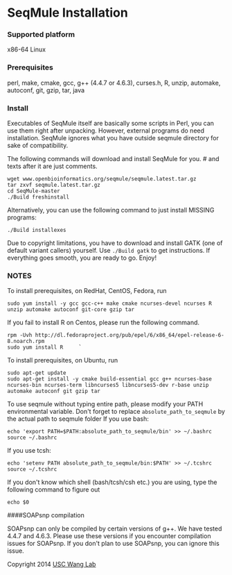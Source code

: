 # SeqMule Installation

### Supported platform

x86-64 Linux

### Prerequisites

perl, make, cmake, gcc, g++ (4.4.7 or 4.6.3), curses.h, R, unzip, automake, autoconf, git,
gzip, tar, java

### Install

Executables of SeqMule itself are basically some scripts in Perl, you can use them right after unpacking. However, external programs do need installation. SeqMule ignores what you have outside seqmule directory for sake of compatibility.

The following commands will download and install SeqMule for you. \# and texts after it are just comments.

	wget www.openbioinformatics.org/seqmule/seqmule.latest.tar.gz            
	tar zxvf seqmule.latest.tar.gz
	cd SeqMule-master
	./Build freshinstall

Alternatively, you can use the following command to just install MISSING programs:

	./Build installexes

Due to copyright limitations, you have to download and install GATK (one of default variant callers) yourself. Use `./Build gatk` to get instructions. If everything goes smooth, you are ready to go. Enjoy!

### NOTES

To install prerequisites, on RedHat, CentOS, Fedora, run

	sudo yum install -y gcc gcc-c++ make cmake ncurses-devel ncurses R unzip automake autoconf git-core gzip tar

If you fail to install R on Centos, please run the following command.

	rpm -Uvh http://dl.fedoraproject.org/pub/epel/6/x86_64/epel-release-6-8.noarch.rpm
	sudo yum install R     `

To install prerequisites, on Ubuntu, run

	sudo apt-get update
	sudo apt-get install -y cmake build-essential gcc g++ ncurses-base ncurses-bin ncurses-term libncurses5 libncurses5-dev r-base unzip automake autoconf git gzip tar

To use seqmule without typing entire path, please modify your PATH environmental variable.  Don't forget to replace `absolute_path_to_seqmule` by the actual path to seqmule folder 
If you use bash:

	echo 'export PATH=$PATH:absolute_path_to_seqmule/bin' >> ~/.bashrc
	source ~/.bashrc
If you use tcsh:

	echo 'setenv PATH absolute_path_to_seqmule/bin:$PATH' >> ~/.tcshrc
	source ~/.tcshrc

If you don't know which shell (bash/tcsh/csh etc.) you are using, type the following command to figure out

	echo $0

####SOAPsnp compilation

SOAPsnp can only be compiled by certain versions of g++. We have tested 4.4.7 and 4.6.3. Please use these versions if you encounter compilation issues for SOAPsnp. If you don't plan to use SOAPsnp, you can ignore this issue.


Copyright 2014 [USC Wang Lab](http://genomics.usc.edu)
